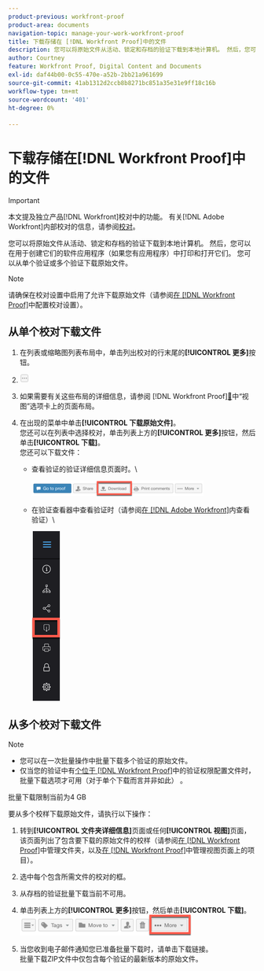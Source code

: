 ```yaml
---
product-previous: workfront-proof
product-area: documents
navigation-topic: manage-your-work-workfront-proof
title: 下载存储在 [!DNL Workfront Proof]中的文件
description: 您可以将原始文件从活动、锁定和存档的验证下载到本地计算机。 然后，您可以在用于创建它们的软件应用程序（如果您有应用程序）中打印和打开它们。 您可以从单个验证或多个验证下载原始文件。
author: Courtney
feature: Workfront Proof, Digital Content and Documents
exl-id: daf44b00-0c55-470e-a52b-2bb21a961699
source-git-commit: 41ab1312d2ccb8b8271bc851a35e31e9ff18c16b
workflow-type: tm+mt
source-wordcount: '401'
ht-degree: 0%

---
```


# 下载存储在[!DNL Workfront Proof]中的文件

>[!IMPORTANT]
>
>本文提及独立产品[!DNL Workfront]校对中的功能。 有关[!DNL Adobe Workfront]内部校对的信息，请参阅[校对](../../../review-and-approve-work/proofing/proofing.md)。

您可以将原始文件从活动、锁定和存档的验证下载到本地计算机。 然后，您可以在用于创建它们的软件应用程序（如果您有应用程序）中打印和打开它们。 您可以从单个验证或多个验证下载原始文件。

>[!NOTE]
>
>请确保在校对设置中启用了允许下载原始文件（请参阅[在 [!DNL Workfront Proof]](../../../workfront-proof/wp-work-proofsfiles/manage-your-work/configure-proof-settings.md)中配置校对设置）。

## 从单个校对下载文件

1. 在列表或缩略图列表布局中，单击列出校对的行末尾的&#x200B;**[!UICONTROL 更多]**&#x200B;按钮。
1. ![More_button_small.png](assets/more-button-small.png)

1. 如果需要有关这些布局的详细信息，请参阅 [!DNL Workfront Proof][&#128279;](../../../workfront-proof/wp-work-proofsfiles/basic-features/page-layout-view.md)中“视图”选项卡上的页面布局。
1. 在出现的菜单中单击&#x200B;**[!UICONTROL 下载原始文件]**。\
   您还可以在列表中选择校对，单击列表上方的&#x200B;**[!UICONTROL 更多]**&#x200B;按钮，然后单击&#x200B;**[!UICONTROL 下载]**。\
   您还可以下载文件：

   * 查看验证的验证详细信息页面时。\

     ![Download_btn_in_Proof_Details.png](assets/download-btn-in-proof-details-350x32.png)

   * 在验证查看器中查看验证时（请参阅[在 [!DNL Adobe Workfront]](../../../review-and-approve-work/proofing/reviewing-proofs-within-workfront/review-proofs-in-wf.md)内查看验证）\

     ![download_proof_btn_in_viewer.png](assets/download-proof-btn-in-viewer.png)

## 从多个校对下载文件

>[!NOTE]
>
>* 您可以在一次批量操作中批量下载多个验证的原始文件。
>* 仅当您的验证中有[个位于 [!DNL Workfront Proof]](../../../workfront-proof/wp-acct-admin/account-settings/proof-perm-profiles-in-wp.md)中的验证权限配置文件时，批量下载选项才可用（对于单个下载而言并非如此） 。
>



批量下载限制当前为4 GB

要从多个校样下载原始文件，请执行以下操作：

1. 转到&#x200B;**[!UICONTROL 文件夹详细信息]**&#x200B;页面或任何&#x200B;**[!UICONTROL 视图]**&#x200B;页面，该页面列出了包含要下载的原始文件的校样（请参阅[在 [!DNL Workfront Proof]](../../../workfront-proof/wp-work-proofsfiles/organize-your-work/manage-folders.md)中管理文件夹，以及[在 [!DNL Workfront Proof]](../../../workfront-proof/wp-work-proofsfiles/manage-your-work/manage-items-on-views-page.md)中管理视图页面上的项目）。

1. 选中每个包含所需文件的校对的框。
1. 从存档的验证批量下载当前不可用。
1. 单击列表上方的&#x200B;**[!UICONTROL 更多]**&#x200B;按钮，然后单击&#x200B;**[!UICONTROL 下载]**。\
   ![More_button_above_lists.png](assets/more-button-above-lists-350x42.png)

1. 当您收到电子邮件通知您已准备批量下载时，请单击下载链接。\
   批量下载ZIP文件中仅包含每个验证的最新版本的原始文件。
